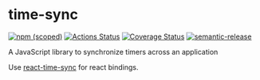 # time-sync

[![npm (scoped)](https://img.shields.io/npm/v/time-sync.svg)](https://www.npmjs.com/package/time-sync) [![Actions Status](https://github.com/peterjuras/time-sync/workflows/time-sync/badge.svg)](https://github.com/peterjuras/time-sync/actions) [![Coverage Status](https://coveralls.io/repos/github/peterjuras/time-sync/badge.svg?branch=master)](https://coveralls.io/github/peterjuras/time-sync?branch=master) [![semantic-release](https://img.shields.io/badge/%20%20%F0%9F%93%A6%F0%9F%9A%80-semantic--release-e10079.svg)](https://github.com/semantic-release/semantic-release)


A JavaScript library to synchronize timers across an application

Use [react-time-sync](https://github.com/peterjuras/react-time-sync) for react bindings.
